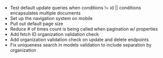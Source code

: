 * Test default update queries when conditions != id || conditions encapsulates multiple documents
* Set up the navigation system on mobile
* Pull out default page size
* Reduce # of times count is being called when pagination w/ properties
* Add fetch ID organization validation check
* Add organization validation check on update and delete endpoints
* Fix uniqueness search in models validation to include separation by organization